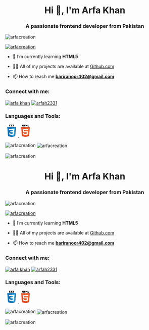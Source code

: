 <h1 align="center">Hi 👋, I'm Arfa Khan</h1>
<h3 align="center">A passionate frontend developer from Pakistan</h3>

<p align="left"> <img src="https://komarev.com/ghpvc/?username=arfacreation&label=Profile%20views&color=0e75b6&style=flat" alt="arfacreation" /> </p>

<p align="left"> <a href="https://github.com/ryo-ma/github-profile-trophy"><img src="https://github-profile-trophy.vercel.app/?username=arfacreation" alt="arfacreation" /></a> </p>

- 🌱 I’m currently learning **HTML5**

- 👨‍💻 All of my projects are available at [Github.com](Github.com)

- 📫 How to reach me **bariranoor402@gmail.com**

<h3 align="left">Connect with me:</h3>
<p align="left">
<a href="https://fb.com/arfa khan" target="blank"><img align="center" src="https://raw.githubusercontent.com/rahuldkjain/github-profile-readme-generator/master/src/images/icons/Social/facebook.svg" alt="arfa khan" height="30" width="40" /></a>
<a href="https://instagram.com/arfah2331" target="blank"><img align="center" src="https://raw.githubusercontent.com/rahuldkjain/github-profile-readme-generator/master/src/images/icons/Social/instagram.svg" alt="arfah2331" height="30" width="40" /></a>
</p>

<h3 align="left">Languages and Tools:</h3>
<p align="left"> <a href="https://www.w3schools.com/css/" target="_blank" rel="noreferrer"> <img src="https://raw.githubusercontent.com/devicons/devicon/master/icons/css3/css3-original-wordmark.svg" alt="css3" width="40" height="40"/> </a> <a href="https://www.w3.org/html/" target="_blank" rel="noreferrer"> <img src="https://raw.githubusercontent.com/devicons/devicon/master/icons/html5/html5-original-wordmark.svg" alt="html5" width="40" height="40"/> </a> </p>

<p><img align="left" src="https://github-readme-stats.vercel.app/api/top-langs?username=arfacreation&show_icons=true&locale=en&layout=compact" alt="arfacreation" /></p>

<p>&nbsp;<img align="center" src="https://github-readme-stats.vercel.app/api?username=arfacreation&show_icons=true&locale=en" alt="arfacreation" /></p>

<p><img align="center" src="https://github-readme-streak-stats.herokuapp.com/?user=arfacreation&" alt="arfacreation" /></p><h1 align="center">Hi 👋, I'm Arfa Khan</h1>
<h3 align="center">A passionate frontend developer from Pakistan</h3>

<p align="left"> <img src="https://komarev.com/ghpvc/?username=arfacreation&label=Profile%20views&color=0e75b6&style=flat" alt="arfacreation" /> </p>

<p align="left"> <a href="https://github.com/ryo-ma/github-profile-trophy"><img src="https://github-profile-trophy.vercel.app/?username=arfacreation" alt="arfacreation" /></a> </p>

- 🌱 I’m currently learning **HTML5**

- 👨‍💻 All of my projects are available at [Github.com](Github.com)

- 📫 How to reach me **bariranoor402@gmail.com**

<h3 align="left">Connect with me:</h3>
<p align="left">
<a href="https://fb.com/arfa khan" target="blank"><img align="center" src="https://raw.githubusercontent.com/rahuldkjain/github-profile-readme-generator/master/src/images/icons/Social/facebook.svg" alt="arfa khan" height="30" width="40" /></a>
<a href="https://instagram.com/arfah2331" target="blank"><img align="center" src="https://raw.githubusercontent.com/rahuldkjain/github-profile-readme-generator/master/src/images/icons/Social/instagram.svg" alt="arfah2331" height="30" width="40" /></a>
</p>

<h3 align="left">Languages and Tools:</h3>
<p align="left"> <a href="https://www.w3schools.com/css/" target="_blank" rel="noreferrer"> <img src="https://raw.githubusercontent.com/devicons/devicon/master/icons/css3/css3-original-wordmark.svg" alt="css3" width="40" height="40"/> </a> <a href="https://www.w3.org/html/" target="_blank" rel="noreferrer"> <img src="https://raw.githubusercontent.com/devicons/devicon/master/icons/html5/html5-original-wordmark.svg" alt="html5" width="40" height="40"/> </a> </p>

<p><img align="left" src="https://github-readme-stats.vercel.app/api/top-langs?username=arfacreation&show_icons=true&locale=en&layout=compact" alt="arfacreation" /></p>

<p>&nbsp;<img align="center" src="https://github-readme-stats.vercel.app/api?username=arfacreation&show_icons=true&locale=en" alt="arfacreation" /></p>

<p><img align="center" src="https://github-readme-streak-stats.herokuapp.com/?user=arfacreation&" alt="arfacreation" /></p>
